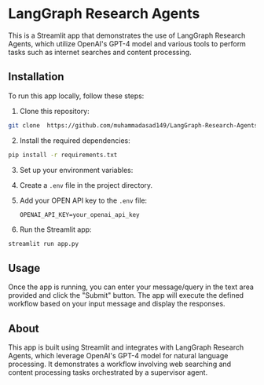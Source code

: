 # LangGraph Research Agents

This is a Streamlit app that demonstrates the use of LangGraph Research Agents, which utilize OpenAI's GPT-4 model and various tools to perform tasks such as internet searches and content processing.

## Installation

To run this app locally, follow these steps:

1. Clone this repository:

```bash
git clone  https://github.com/muhammadasad149/LangGraph-Research-Agents.git
```

2. Install the required dependencies:

```bash
pip install -r requirements.txt
```

3. Set up your environment variables:
  
1. Create a `.env` file in the project directory.

2. Add your OPEN API key to the `.env` file:

   ```
   OPENAI_API_KEY=your_openai_api_key
   ```

4. Run the Streamlit app:

```bash
streamlit run app.py
```

## Usage

Once the app is running, you can enter your message/query in the text area provided and click the "Submit" button. The app will execute the defined workflow based on your input message and display the responses.

## About

This app is built using Streamlit and integrates with LangGraph Research Agents, which leverage OpenAI's GPT-4 model for natural language processing. It demonstrates a workflow involving web searching and content processing tasks orchestrated by a supervisor agent.
